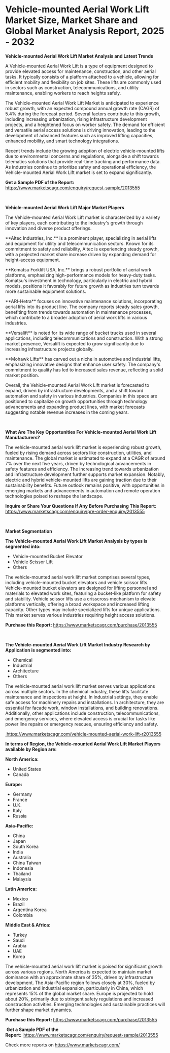 <p><h1>Vehicle-mounted Aerial Work Lift Market Size, Market Share and Global Market Analysis Report, 2025 - 2032</h1></p><p><strong>Vehicle-mounted Aerial Work Lift Market Analysis and Latest Trends</strong></p>
<p><p>A Vehicle-mounted Aerial Work Lift is a type of equipment designed to provide elevated access for maintenance, construction, and other aerial tasks. It typically consists of a platform attached to a vehicle, allowing for efficient mobility and flexibility on job sites. These lifts are commonly used in sectors such as construction, telecommunications, and utility maintenance, enabling workers to reach heights safely.</p><p>The Vehicle-mounted Aerial Work Lift Market is anticipated to experience robust growth, with an expected compound annual growth rate (CAGR) of 5.4% during the forecast period. Several factors contribute to this growth, including increasing urbanization, rising infrastructure development projects, and a heightened focus on worker safety. The demand for efficient and versatile aerial access solutions is driving innovation, leading to the development of advanced features such as improved lifting capacities, enhanced mobility, and smart technology integrations.</p><p>Recent trends include the growing adoption of electric vehicle-mounted lifts due to environmental concerns and regulations, alongside a shift towards telematics solutions that provide real-time tracking and performance data. As industries continue to prioritize safety and operational efficiency, the Vehicle-mounted Aerial Work Lift market is set to expand significantly.</p></p>
<p><strong>Get a Sample PDF of the Report:&nbsp;</strong> <a href="https://www.marketscagr.com/enquiry/request-sample/2013555?utm_campaign=1902&utm_medium=2&utm_source=Github&utm_content=ia&utm_term=02032025&utm_id=vehicle-mounted-aerial-work-lift">https://www.marketscagr.com/enquiry/request-sample/2013555</a></p>
<p>&nbsp;</p>
<p><strong>Vehicle-mounted Aerial Work Lift Major Market Players</strong></p>
<p><p>The Vehicle-mounted Aerial Work Lift market is characterized by a variety of key players, each contributing to the industry's growth through innovation and diverse product offerings. </p><p>**Altec Industries, Inc.** is a prominent player, specializing in aerial lifts and equipment for utility and telecommunication sectors. Known for its commitment to safety and reliability, Altec is experiencing steady growth, with a projected market share increase driven by expanding demand for height-access equipment.</p><p>**Komatsu Forklift USA, Inc.** brings a robust portfolio of aerial work platforms, emphasizing high-performance models for heavy-duty tasks. Komatsu's investment in technology, particularly in electric and hybrid models, positions it favorably for future growth as industries turn towards more sustainable equipment solutions.</p><p>**ARI-Hetra** focuses on innovative maintenance solutions, incorporating aerial lifts into its product line. The company reports steady sales growth, benefiting from trends towards automation in maintenance processes, which contribute to a broader adoption of aerial work lifts in various industries.</p><p>**Versalift** is noted for its wide range of bucket trucks used in several applications, including telecommunications and construction. With a strong market presence, Versalift is expected to grow significantly due to increasing infrastructure projects globally.</p><p>**Mohawk Lifts** has carved out a niche in automotive and industrial lifts, emphasizing innovative designs that enhance user safety. The company's commitment to quality has led to increased sales revenue, reflecting a solid market position.</p><p>Overall, the Vehicle-mounted Aerial Work Lift market is forecasted to expand, driven by infrastructure developments, and a shift toward automation and safety in various industries. Companies in this space are positioned to capitalize on growth opportunities through technology advancements and expanding product lines, with market forecasts suggesting notable revenue increases in the coming years.</p></p>
<p>&nbsp;</p>
<p><strong>What Are The Key Opportunities For Vehicle-mounted Aerial Work Lift Manufacturers?</strong></p>
<p><p>The vehicle-mounted aerial work lift market is experiencing robust growth, fueled by rising demand across sectors like construction, utilities, and maintenance. The global market is estimated to expand at a CAGR of around 7% over the next five years, driven by technological advancements in safety features and efficiency. The increasing trend towards urbanization and infrastructure development further supports market expansion. Notably, electric and hybrid vehicle-mounted lifts are gaining traction due to their sustainability benefits. Future outlook remains positive, with opportunities in emerging markets and advancements in automation and remote operation technologies poised to reshape the landscape.</p></p>
<p><strong>Inquire or Share Your Questions If Any Before Purchasing This Report:</strong> <a href="https://www.marketscagr.com/enquiry/pre-order-enquiry/2013555?utm_campaign=1902&utm_medium=2&utm_source=Github&utm_content=ia&utm_term=02032025&utm_id=vehicle-mounted-aerial-work-lift">https://www.marketscagr.com/enquiry/pre-order-enquiry/2013555</a></p>
<p>&nbsp;</p>
<p><strong>Market Segmentation</strong></p>
<p><strong>The Vehicle-mounted Aerial Work Lift Market Analysis by types is segmented into:</strong></p>
<p><ul><li>Vehicle-mounted Bucket Elevator</li><li>Vehicle Scissor Lift</li><li>Others</li></ul></p>
<p><p>The vehicle-mounted aerial work lift market comprises several types, including vehicle-mounted bucket elevators and vehicle scissor lifts. Vehicle-mounted bucket elevators are designed for lifting personnel and materials to elevated work sites, featuring a bucket-like platform for safety and stability. Vehicle scissor lifts use a crisscross mechanism to elevate platforms vertically, offering a broad workspace and increased lifting capacity. Other types may include specialized lifts for unique applications. This market serves various industries requiring height access solutions.</p></p>
<p><strong>Purchase this Report:&nbsp;</strong><a href="https://www.marketscagr.com/purchase/2013555?utm_campaign=1902&utm_medium=2&utm_source=Github&utm_content=ia&utm_term=02032025&utm_id=vehicle-mounted-aerial-work-lift">https://www.marketscagr.com/purchase/2013555</a></p>
<p>&nbsp;</p>
<p><strong>The Vehicle-mounted Aerial Work Lift Market Industry Research by Application is segmented into:</strong></p>
<p><ul><li>Chemical</li><li>Industrial</li><li>Architecture</li><li>Others</li></ul></p>
<p><p>The vehicle-mounted aerial work lift market serves various applications across multiple sectors. In the chemical industry, these lifts facilitate maintenance and inspections at height. In industrial settings, they enable safe access for machinery repairs and installations. In architecture, they are essential for facade work, window installations, and building renovations. Additionally, other applications include construction, telecommunications, and emergency services, where elevated access is crucial for tasks like power line repairs or emergency rescues, ensuring efficiency and safety.</p></p>
<p><a href="https://www.marketscagr.com/vehicle-mounted-aerial-work-lift-r2013555?utm_campaign=1902&utm_medium=2&utm_source=Github&utm_content=ia&utm_term=02032025&utm_id=vehicle-mounted-aerial-work-lift">&nbsp;https://www.marketscagr.com/vehicle-mounted-aerial-work-lift-r2013555</a></p>
<p><strong>In terms of Region, the Vehicle-mounted Aerial Work Lift Market Players available by Region are:</strong></p>
<p>
    <p> <strong> North America: </strong>
        <ul>
            <li>United States</li>
            <li>Canada</li>
        </ul>
        </p> 
    <p> <strong> Europe: </strong>
        <ul>
            <li>Germany</li>
            <li>France</li>
            <li>U.K.</li>
            <li>Italy</li>
            <li>Russia</li>
        </ul>
        </p> 
    <p> <strong> Asia-Pacific: </strong>
        <ul>
            <li>China</li>
            <li>Japan</li>
            <li>South Korea</li>
            <li>India</li>
            <li>Australia</li>
            <li>China Taiwan</li>
            <li>Indonesia</li>
            <li>Thailand</li>
            <li>Malaysia</li>
        </ul>
        </p> 
    <p> <strong> Latin America: </strong>
        <ul>
            <li>Mexico</li>
            <li>Brazil</li>
            <li>Argentina Korea</li>
            <li>Colombia</li>
        </ul>
        </p> 
    <p> <strong> Middle East & Africa: </strong>
        <ul>
            <li>Turkey</li>
            <li>Saudi</li>
            <li>Arabia</li>
            <li>UAE</li>
            <li>Korea</li>
        </ul>
    </p>
    </p>
<p><p>The vehicle-mounted aerial work lift market is poised for significant growth across various regions. North America is expected to maintain market dominance with an approximate share of 35%, driven by infrastructure development. The Asia-Pacific region follows closely at 30%, fueled by urbanization and industrial expansion, particularly in China, which represents 15% of the global market share. Europe is projected to hold about 20%, primarily due to stringent safety regulations and increased construction activities. Emerging technologies and sustainable practices will further shape market dynamics.</p></p>
<p><strong>Purchase this Report: </strong><a href="https://www.marketscagr.com/purchase/2013555?utm_campaign=1902&utm_medium=2&utm_source=Github&utm_content=ia&utm_term=02032025&utm_id=vehicle-mounted-aerial-work-lift">https://www.marketscagr.com/purchase/2013555</a></p>
<p>&nbsp;<strong>Get a Sample PDF of the Report:&nbsp;&nbsp;</strong><a href="https://www.marketscagr.com/enquiry/request-sample/2013555?utm_campaign=1902&utm_medium=2&utm_source=Github&utm_content=ia&utm_term=02032025&utm_id=vehicle-mounted-aerial-work-lift">https://www.marketscagr.com/enquiry/request-sample/2013555</a></p>
<p><strong></strong></p>
<p>Check more reports on <a href="https://www.marketscagr.com/?utm_campaign=1902&utm_medium=2&utm_source=Github&utm_content=ia&utm_term=02032025&utm_id=vehicle-mounted-aerial-work-lift">https://www.marketscagr.com/</a></p>
